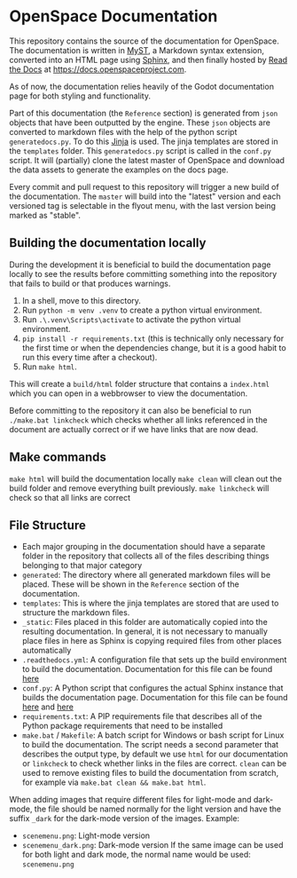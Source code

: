 # OpenSpace Documentation
This repository contains the source of the documentation for OpenSpace. The documentation is written in [MyST](https://myst-parser.readthedocs.io/en/latest/index.html), a Markdown syntax extension, converted into an HTML page using [Sphinx](https://www.sphinx-doc.org/en/master/), and then finally hosted by [Read the Docs](https://about.readthedocs.com/?ref=readthedocs.com) at https://docs.openspaceproject.com.

As of now, the documentation relies heavily of the Godot documentation page for both styling and functionality.

Part of this documentation (the `Reference` section) is generated from `json` objects that have been outputted by the engine. These `json` objects are converted to markdown files with the help of the python script `generatedocs.py`. To do this [Jinja](https://jinja.palletsprojects.com/en/3.1.x/) is used. The jinja templates are stored in the `templates` folder. This `generatedocs.py` script is called in the `conf.py` script. It will (partially) clone the latest master of OpenSpace and download the data assets to generate the examples on the docs page.

Every commit and pull request to this repository will trigger a new build of the documentation. The `master` will build into the "latest" version and each versioned tag is selectable in the flyout menu, with the last version being marked as "stable".

## Building the documentation locally
During the development it is beneficial to build the documentation page locally to see the results before committing something into the repository that fails to build or that produces warnings.

  1. In a shell, move to this directory.
  2. Run `python -m venv .venv` to create a python virtual environment.
  3. Run `.\.venv\Scripts\activate` to activate the python virtual environment.
  4. `pip install -r requirements.txt` (this is technically only necessary for the first time or when the dependencies change, but it is a good habit to run this every time after a checkout).
  5. Run `make html`.

This will create a `build/html` folder structure that contains a `index.html` which you can open in a webbrowser to view the documentation.

Before committing to the repository it can also be beneficial to run `./make.bat linkcheck` which checks whether all links referenced in the document are actually correct or if we have links that are now dead.

## Make commands

`make html` will build the documentation locally
`make clean` will clean out the build folder and remove everything built previously.
`make linkcheck` will check so that all links are correct

## File Structure
  - Each major grouping in the documentation should have a separate folder in the repository that collects all of the files describing things belonging to that major category
  - `generated`: The directory where all generated markdown files will be placed. These will be shown in the `Reference` section of the documentation.
  - `templates`: This is where the jinja templates are stored that are used to structure the markdown files. 
  - `_static`: Files placed in this folder are automatically copied into the resulting documentation. In general, it is not necessary to manually place files in here as Sphinx is copying required files from other places automatically
  - `.readthedocs.yml`: A configuration file that sets up the build environment to build the documentation. Documentation for this file can be found [here](https://docs.readthedocs.io/en/stable/config-file/v2.html)
  - `conf.py`: A Python script that configures the actual Sphinx instance that builds the documentation page. Documentation for this file can be found [here](https://www.sphinx-doc.org/en/master/usage/configuration.html) and [here](https://sphinx-rtd-theme.readthedocs.io/en/stable/configuring.html)
  - `requirements.txt`: A PIP requirements file that describes all of the Python package requirements that need to be installed
  - `make.bat` / `Makefile`: A batch script for Windows or bash script for Linux to build the documentation. The script needs a second parameter that describes the output type, by default we use `html` for our documentation or `linkcheck` to check whether links in the files are correct. `clean` can be used to remove existing files to build the documentation from scratch, for example via `make.bat clean && make.bat html`.

When adding images that require different files for light-mode and dark-mode, the file should be named normally for the light version and have the suffix `_dark` for the dark-mode version of the images. Example:
  - `scenemenu.png`: Light-mode version
  - `scenemenu_dark.png`: Dark-mode version
If the same image can be used for both light and dark mode, the normal name would be used: `scenemenu.png`
